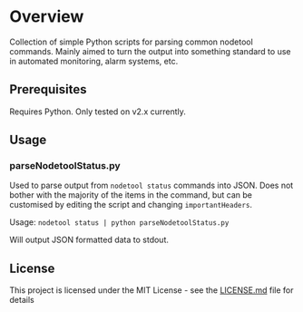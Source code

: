 # Overview

Collection of simple Python scripts for parsing common nodetool commands. Mainly aimed to turn the output into something standard to use in automated monitoring, alarm systems, etc.

## Prerequisites

Requires Python. Only tested on v2.x currently.

## Usage

### parseNodetoolStatus.py

Used to parse output from `nodetool status` commands into JSON. Does not bother with the majority of the items in the command, but can be customised by editing the script and changing `importantHeaders`.

Usage: `nodetool status | python parseNodetoolStatus.py`

Will output JSON formatted data to stdout.


## License

This project is licensed under the MIT License - see the [LICENSE.md](LICENSE.md) file for details
